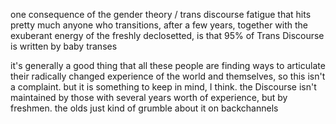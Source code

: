 one consequence of the gender theory / trans discourse fatigue that hits pretty
much anyone who transitions, after a few years, together with the exuberant
energy of the freshly declosetted, is that 95% of Trans Discourse is written by
baby transes

it's generally a good thing that all these people are finding ways to articulate
their radically changed experience of the world and themselves, so this isn't a
complaint. but it is something to keep in mind, I think. the Discourse isn't
maintained by those with several years worth of experience, but by freshmen. the
olds just kind of grumble about it on backchannels
